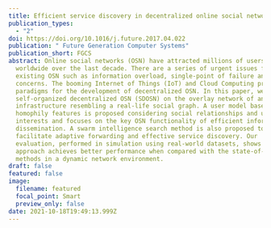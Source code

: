 ```yaml
---
title: Efficient service discovery in decentralized online social networks
publication_types:
  - "2"
doi: https://doi.org/10.1016/j.future.2017.04.022
publication: " Future Generation Computer Systems"
publication_short: FGCS
abstract: Online social networks (OSN) have attracted millions of users
  worldwide over the last decade. There are a series of urgent issues faced by
  existing OSN such as information overload, single-point of failure and privacy
  concerns. The booming Internet of Things (IoT) and Cloud Computing provide
  paradigms for the development of decentralized OSN. In this paper, we build a
  self-organized decentralized OSN (SDOSN) on the overlay network of an IoT
  infrastructure resembling a real-life social graph. A user model based on
  homophily features is proposed considering social relationships and user
  interests and focuses on the key OSN functionality of efficient information
  dissemination. A swarm intelligence search method is also proposed to
  facilitate adaptive forwarding and effective service discovery. Our
  evaluation, performed in simulation using real-world datasets, shows that our
  approach achieves better performance when compared with the state-of-the-art
  methods in a dynamic network environment.
draft: false
featured: false
image:
  filename: featured
  focal_point: Smart
  preview_only: false
date: 2021-10-18T19:49:13.999Z
---
```

